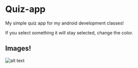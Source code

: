 # Quiz-app
My simple quiz app for my android development classes!

If you select something it will stay selected, change the color. 

## Images! 
![alt text]('./images/quiz-1.png')
